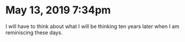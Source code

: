 # May 13, 2019 7:34pm

I will have to think about what I will be thinking ten years later when I am 
reminiscing these days.

